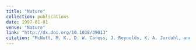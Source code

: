 ```yaml
---
title: "Nature"
collection: publications
date: 1997-01-01
venue: "Nature"
link: "http://dx.doi.org/10.1038/39013"
citation: "McNutt, M. K., D. W. Caress, J. Reynolds, K. A. Jordahl, and R. A. Duncan, Failure of Plume Theory to Explain Midplate Volcanism in the Southern Austral Islands, <i>Nature</i>, <b>389</b>, 479-482, 1997."
---
```

